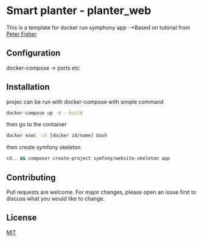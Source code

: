 # Smart planter - planter_web

This is a template for docker run symphony app
⋅⋅*Based on tutorial from [Peter Fisher](https://youtu.be/BJh6Kht8E-s)

## Configuration
docker-compose -> ports etc

## Installation


projec can be run with docker-compose with simple command
```bash
docker-compose up -d --build
```

then go to the container
```bash
docker exec -it [docker id/name] bash
```

then create symfony skeleton
```bash
cd.. && composer create-project symfony/website-skeleton app
```

## Contributing
Pull requests are welcome. For major changes, please open an issue first to discuss what you would like to change.

## License
[MIT](https://choosealicense.com/licenses/mit/)
